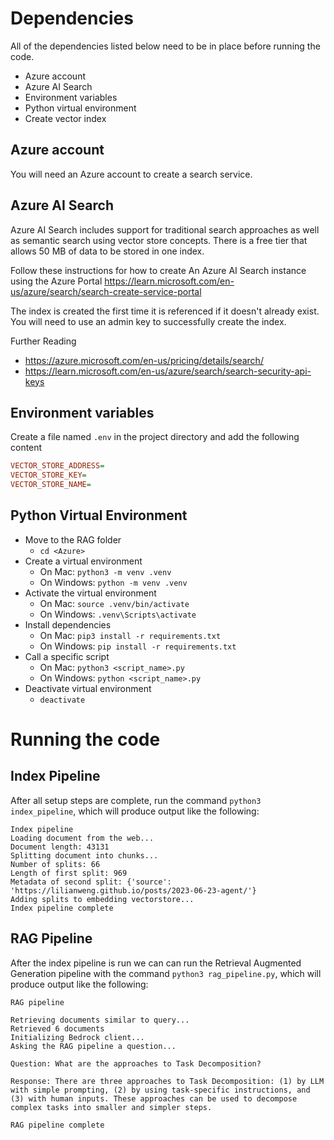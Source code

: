 # Dependencies

All of the dependencies listed below need to be in place before running the code.

 - Azure account
 - Azure AI Search
 - Environment variables
 - Python virtual environment
 - Create vector index

## Azure account

You will need an Azure account to create a search service.

## Azure AI Search

Azure AI Search includes support for traditional search approaches as well as semantic search using vector store concepts. There is a free tier that allows 50 MB of data to be stored in one index.

Follow these instructions for how to create An Azure AI Search instance using the Azure Portal https://learn.microsoft.com/en-us/azure/search/search-create-service-portal

The index is created the first time it is referenced if it doesn't already exist. You will need to use an admin key to successfully create the index.

Further Reading
- https://azure.microsoft.com/en-us/pricing/details/search/
- https://learn.microsoft.com/en-us/azure/search/search-security-api-keys

## Environment variables

Create a file named `.env` in the project directory and add the following content

```ini
VECTOR_STORE_ADDRESS=
VECTOR_STORE_KEY=
VECTOR_STORE_NAME=
```

## Python Virtual Environment

 - Move to the RAG folder
   - `cd <Azure>`
 - Create a virtual environment
   - On Mac: `python3 -m venv .venv`
   - On Windows: `python -m venv .venv`
 - Activate the virtual environment
   - On Mac: `source .venv/bin/activate`
   - On Windows: `.venv\Scripts\activate`
 - Install dependencies
   - On Mac: `pip3 install -r requirements.txt`
   - On Windows: `pip install -r requirements.txt`
 - Call a specific script
   - On Mac: `python3 <script_name>.py`
   - On Windows: `python <script_name>.py`
 - Deactivate virtual environment
   - `deactivate`

# Running the code

## Index Pipeline

After all setup steps are complete, run the command `python3 index_pipeline`, which will produce output like the following:

```text
Index pipeline
Loading document from the web...
Document length: 43131
Splitting document into chunks...
Number of splits: 66
Length of first split: 969
Metadata of second split: {'source': 'https://lilianweng.github.io/posts/2023-06-23-agent/'}
Adding splits to embedding vectorstore...
Index pipeline complete
```

## RAG Pipeline

After the index pipeline is run we can can run the Retrieval Augmented Generation pipeline with the command `python3 rag_pipeline.py`, which will produce output like the following:

```text
RAG pipeline

Retrieving documents similar to query...
Retrieved 6 documents
Initializing Bedrock client...
Asking the RAG pipeline a question...

Question: What are the approaches to Task Decomposition?

Response: There are three approaches to Task Decomposition: (1) by LLM with simple prompting, (2) by using task-specific instructions, and (3) with human inputs. These approaches can be used to decompose complex tasks into smaller and simpler steps. 

RAG pipeline complete
```




